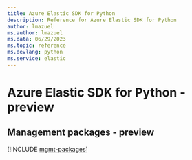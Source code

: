 ```yaml
---
title: Azure Elastic SDK for Python
description: Reference for Azure Elastic SDK for Python
author: lmazuel
ms.author: lmazuel
ms.data: 06/29/2023
ms.topic: reference
ms.devlang: python
ms.service: elastic
---
```

# Azure Elastic SDK for Python - preview

## Management packages - preview
[!INCLUDE [mgmt-packages](elastic-mgmt-index.md)]
